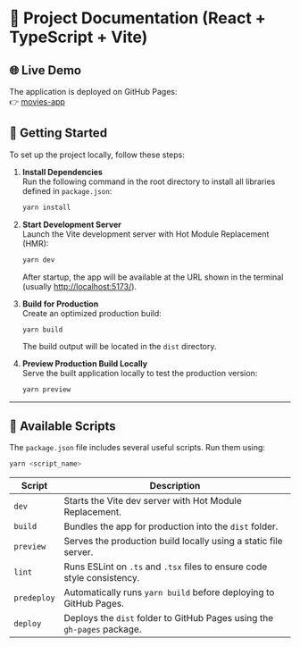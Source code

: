 # 📘 Project Documentation (React + TypeScript + Vite)

## 🌐 Live Demo

The application is deployed on GitHub Pages:  
👉 [movies-app](https://alexandermezhenskyi.github.io)

## 🚀 Getting Started

To set up the project locally, follow these steps:

1. **Install Dependencies**  
   Run the following command in the root directory to install all libraries defined in `package.json`:
   ```bash
   yarn install
   ```

2. **Start Development Server**  
   Launch the Vite development server with Hot Module Replacement (HMR):
   ```bash
   yarn dev
   ```
   After startup, the app will be available at the URL shown in the terminal (usually [http://localhost:5173/](http://localhost:5173/)).

3. **Build for Production**  
   Create an optimized production build:
   ```bash
   yarn build
   ```
   The build output will be located in the `dist` directory.

4. **Preview Production Build Locally**  
   Serve the built application locally to test the production version:
   ```bash
   yarn preview
   ```

---

## 🧩 Available Scripts

The `package.json` file includes several useful scripts. Run them using:

```bash
yarn <script_name>
```

| Script        | Description                                                             |
|---------------|-------------------------------------------------------------------------|
| `dev`         | Starts the Vite dev server with Hot Module Replacement.                 |
| `build`       | Bundles the app for production into the `dist` folder.                  |
| `preview`     | Serves the production build locally using a static file server.         |
| `lint`        | Runs ESLint on `.ts` and `.tsx` files to ensure code style consistency. |
| `predeploy`   | Automatically runs `yarn build` before deploying to GitHub Pages.       |
| `deploy`      | Deploys the `dist` folder to GitHub Pages using the `gh-pages` package. |

